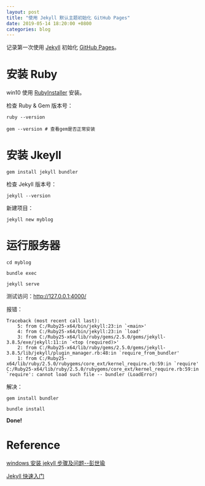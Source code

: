 ```yaml
---
layout: post
title: "使用 Jekyll 默认主题初始化 GitHub Pages"
date: 2019-05-14 18:20:00 +0800
categories: blog
---
```


记录第一次使用 [Jekyll](https://www.jekyll.com.cn/) 初始化 [GitHub Pages](https://yngkay.github.io/)。

# 安装 Ruby

win10 使用 [RubyInstaller](https://rubyinstaller.org/downloads/) 安装。

检查 Ruby & Gem 版本号：

    ruby --version

    gem --version # 查看gem是否正常安装

# 安装 Jkeyll

    gem install jekyll bundler

检查 Jekyll 版本号：

    jekyll --version

新建项目：

    jekyll new myblog

# 运行服务器

    cd myblog

    bundle exec

    jekyll serve

测试访问：http://127.0.0.1:4000/

报错：

    Traceback (most recent call last):
        5: from C:/Ruby25-x64/bin/jekyll:23:in `<main>'
        4: from C:/Ruby25-x64/bin/jekyll:23:in `load'
        3: from C:/Ruby25-x64/lib/ruby/gems/2.5.0/gems/jekyll-3.8.5/exe/jekyll:11:in `<top (required)>'
        2: from C:/Ruby25-x64/lib/ruby/gems/2.5.0/gems/jekyll-3.8.5/lib/jekyll/plugin_manager.rb:48:in `require_from_bundler'
        1: from C:/Ruby25-x64/lib/ruby/2.5.0/rubygems/core_ext/kernel_require.rb:59:in `require'
    C:/Ruby25-x64/lib/ruby/2.5.0/rubygems/core_ext/kernel_require.rb:59:in `require': cannot load such file -- bundler (LoadError)

解决：

    gem install bundler

    bundle install

**Done!**

# Reference

[windows 安装 jekyll 步骤及问题--彭世瑜](https://blog.csdn.net/mouday/article/details/79300135)

[Jekyll 快速入门](https://www.jekyll.com.cn/docs/)
